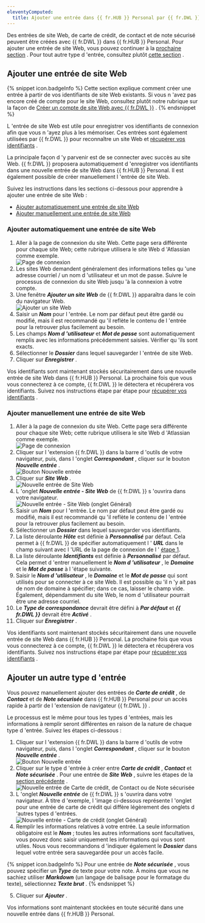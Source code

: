 ```yaml
---
eleventyComputed:
  title: Ajouter une entrée dans {{ fr.HUB }} Personal par {{ fr.DWL }}
---
```

Des entrées de site Web, de carte de crédit, de contact et de note sécurisé peuvent être créées avec {{ fr.DWL }} dans {{ fr.HUB }} Personal. Pour ajouter une entrée de site Web, vous pouvez continuer à la [prochaine section](#ajouter-une-entrée-de-site-web) . Pour tout autre type d 'entrée, consultez plutôt [cette section](#ajouter-un-autre-type-dentrée) .  

## Ajouter une entrée de site Web 

{% snippet icon.badgeInfo %} 
Cette section explique comment créer une entrée à partir de vos identifiants de site Web existants. Si vous n 'avez pas encore créé de compte pour le site Web, consultez plutôt notre rubrique sur la façon de [Créer un compte de site Web avec {{ fr.DWL }}](/fr/hub/dwl/using-devolutions-web-login/using-dwl-with-hub-personal/create-account-website-hub-personal/) . 
{% endsnippet %}
 
L 'entrée de site Web est utile pour enregistrer vos identifiants de connexion afin que vous n 'ayez plus à les mémoriser. Ces entrées sont également utilisées par {{ fr.DWL }} pour reconnaître un site Web et [récupérer vos identifiants](/fr/hub/dwl/using-devolutions-web-login/using-dwl-with-hub-personal/retrieve-credentials-hub-personal/) .  

La principale façon d 'y parvenir est de se connecter avec succès au site Web. {{ fr.DWL }} proposera automatiquement d 'enregistrer vos identifiants dans une nouvelle entrée de site Web dans {{ fr.HUB }} Personal. Il est également possible de créer manuellement l 'entrée de site Web.  

Suivez les instructions dans les sections ci-dessous pour apprendre à ajouter une entrée de site Web :  

* [Ajouter automatiquement une entrée de site Web](#ajouter-automatiquement-une-entrée-de-site-web) 
* [Ajouter manuellement une entrée de site Web](#ajouter-manuellement-une-entrée-de-site-web) 

### Ajouter automatiquement une entrée de site Web 

1. Aller à la page de connexion du site Web. Cette page sera différente pour chaque site Web; cette rubrique utilisera le site Web d 'Atlassian comme exemple.  
![Page de connexion](https://webdevolutions.azureedge.net/docs/fr/hub/Hub2109.png) 
1. Les sites Web demandent généralement des informations telles qu 'une adresse courriel / un nom d 'utilisateur et un mot de passe. Suivre le processus de connexion du site Web jusqu 'à la connexion à votre compte. 
1. Une fenêtre ***Ajouter un site Web*** de {{ fr.DWL }} apparaîtra dans le coin du navigateur Web.  
![Ajouter un site Web](https://webdevolutions.azureedge.net/docs/fr/hub/Hub2112.png) 
1. Saisir un ***Nom*** pour l 'entrée. Le nom par défaut peut être gardé ou modifié, mais il est recommandé qu 'il reflète le contenu de l 'entrée pour la retrouver plus facilement au besoin. 
1. Les champs ***Nom d 'utilisateur*** et ***Mot de passe*** sont automatiquement remplis avec les informations précédemment saisies. Vérifier qu 'ils sont exacts. 
1. Sélectionner le ***Dossier*** dans lequel sauvegarder l 'entrée de site Web. 
1. Cliquer sur ***Enregistrer*** .  

Vos identifiants sont maintenant stockés sécuritairement dans une nouvelle entrée de site Web dans {{ fr.HUB }} Personal. La prochaine fois que vous vous connecterez à ce compte, {{ fr.DWL }} le détectera et récupérera vos identifiants. Suivez nos instructions étape par étape pour [récupérer vos identifiants](/fr/hub/dwl/using-devolutions-web-login/using-dwl-with-hub-personal/retrieve-credentials-hub-personal/) .  

### Ajouter manuellement une entrée de site Web 

1. <a name="1"></a>Aller à la page de connexion du site Web. Cette page sera différente pour chaque site Web; cette rubrique utilisera le site Web d 'Atlassian comme exemple.  
![Page de connexion](https://webdevolutions.azureedge.net/docs/fr/hub/Hub2109.png) 
1. Cliquer sur l 'extension {{ fr.DWL }} dans la barre d 'outils de votre navigateur, puis, dans l 'onglet ***Correspondant*** , cliquer sur le bouton ***Nouvelle entrée*** .  
![Bouton Nouvelle entrée](https://webdevolutions.azureedge.net/docs/fr/hub/Hub2113.png) 
1. Cliquer sur ***Site Web*** .  
![Nouvelle entrée de Site Web](https://webdevolutions.azureedge.net/docs/fr/hub/Hub2114.png) 
1. L 'onglet ***Nouvelle entrée - Site Web*** de {{ fr.DWL }} s 'ouvrira dans votre navigateur.  
![Nouvelle entrée - Site Web (onglet Général)](https://webdevolutions.azureedge.net/docs/fr/hub/Hub2092.png) 
1. Saisir un ***Nom*** pour l 'entrée. Le nom par défaut peut être gardé ou modifié, mais il est recommandé qu 'il reflète le contenu de l 'entrée pour la retrouver plus facilement au besoin. 
1. Sélectionner un ***Dossier*** dans lequel sauvegarder vos identifiants. 
1. La liste déroulante ***Hôte*** est définie à ***Personnalisé*** par défaut. Cela permet à {{ fr.DWL }} de spécifier automatiquement l ' ***URL*** dans le champ suivant avec l 'URL de la page de connexion de l ' <a href="#1">étape 1</a>. 
1. La liste déroulante ***Identifiants*** est définie à ***Personnalisé*** par défaut. Cela permet d 'entrer manuellement le ***Nom d 'utilisateur*** , le ***Domaine*** et le ***Mot de passe*** à l 'étape suivante. 
1. Saisir le ***Nom d 'utilisateur*** , le ***Domaine*** et le ***Mot de passe*** qui sont utilisés pour se connecter à ce site Web. Il est possible qu 'il n 'y ait pas de nom de domaine à spécifier; dans ce cas, laisser le champ vide. Également, dépendamment du site Web, le nom d 'utilisateur pourrait être une adresse courriel. 
1. Le ***Type de correspondance*** devrait être défini à ***Par défaut*** et ***{{ fr.DWL }}*** devrait être ***Activé*** . 
1. Cliquer sur ***Enregistrer*** .  

Vos identifiants sont maintenant stockés sécuritairement dans une nouvelle entrée de site Web dans {{ fr.HUB }} Personal. La prochaine fois que vous vous connecterez à ce compte, {{ fr.DWL }} le détectera et récupérera vos identifiants. Suivez nos instructions étape par étape pour [récupérer vos identifiants](/fr/hub/dwl/using-devolutions-web-login/using-dwl-with-hub-personal/retrieve-credentials-hub-personal/) .  

## Ajouter un autre type d 'entrée 

Vous pouvez manuellement ajouter des entrées de ***Carte de crédit*** , de ***Contact*** et de ***Note sécurisée*** dans {{ fr.HUB }} Personal pour un accès rapide à partir de l 'extension de navigateur {{ fr.DWL }} .  

Le processus est le même pour tous les types d 'entrées, mais les informations à remplir seront différentes en raison de la nature de chaque type d 'entrée. Suivez les étapes ci-dessous :  

1. Cliquer sur l 'extension {{ fr.DWL }} dans la barre d 'outils de votre navigateur, puis, dans l 'onglet ***Correspondant*** , cliquer sur le bouton ***Nouvelle entrée*** .  
![Bouton Nouvelle entrée](https://webdevolutions.azureedge.net/docs/fr/hub/Hub2113.png) 
1. Cliquer sur le type d 'entrée à créer entre ***Carte de crédit*** , ***Contact*** et ***Note sécurisée*** . Pour une entrée de ***Site Web*** , suivre les étapes de la [section précédente](#ajouter-une-entrée-de-site-web) .  
![Nouvelle entrée de Carte de crédit, de Contact ou de Note sécurisée](https://webdevolutions.azureedge.net/docs/fr/hub/Hub2115.png) 
1. L 'onglet ***Nouvelle entrée*** de {{ fr.DWL }} s 'ouvrira dans votre navigateur. À titre d 'exemple, l 'image ci-dessous représente l 'onglet pour une entrée de carte de crédit qui diffère légèrement des onglets d 'autres types d 'entrées.  
![Nouvelle entrée - Carte de crédit (onglet Général)](https://webdevolutions.azureedge.net/docs/fr/hub/Hub2116.png) 
1. Remplir les informations relatives à votre entrée. La seule information obligatoire est le ***Nom*** ; toutes les autres informations sont facultatives, vous pouvez donc saisir uniquement les informations qui vous sont utiles. Nous vous recommandons d 'indiquer également le ***Dossier*** dans lequel votre entrée sera sauvegardée pour un accès facile.  

{% snippet icon.badgeInfo %} 
Pour une entrée de ***Note sécurisée*** , vous pouvez spécifier un ***Type*** de texte pour votre note. À moins que vous ne sachiez utiliser ***Markdown*** (un langage de balisage pour le formatage du texte), sélectionnez ***Texte brut*** . 
{% endsnippet %}
 
5. Cliquer sur ***Ajouter*** .  

Vos informations sont maintenant stockées en toute sécurité dans une nouvelle entrée dans {{ fr.HUB }} Personal. 

